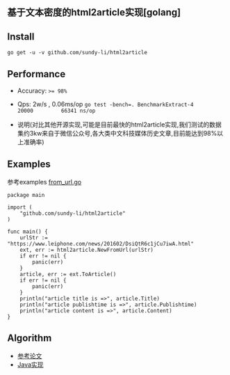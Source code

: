 ## 基于文本密度的html2article实现[golang] 

## Install
	go get -u -v github.com/sundy-li/html2article


## Performance
 - Accuracy: `>= 98% `
 - Qps: 2w/s , 0.06ms/op ```
         go test -bench=.
	      BenchmarkExtract-4   	   20000	     66341 ns/op
	    ```
	      
 - 说明(对比其他开源实现,可能是目前最快的html2article实现,我们测试的数据集约3kw来自于微信公众号,各大类中文科技媒体历史文章,目前能达到98%以上准确率)


## Examples
参考examples
[from_url.go][1]

	
	package main

	import (
		"github.com/sundy-li/html2article"
	)

	func main() {
		urlStr := "https://www.leiphone.com/news/201602/DsiQtR6c1jCu7iwA.html"
		ext, err := html2article.NewFromUrl(urlStr)
		if err != nil {
			panic(err)
		}
		article, err := ext.ToArticle()
		if err != nil {
			panic(err)
		}
		println("article title is =>", article.Title)
		println("article publishtime is =>", article.Publishtime)
		println("article content is =>", article.Content)
	}




## Algorithm
- [参考论文][2]
- [Java实现][3]


[1]: https://github.com/sundy-li/html2article/blob/master/examples/from_url.go
[2]: http://www.doc88.com/p-7714009813182.html
[3]: https://github.com/CrawlScript/WebCollector
 
